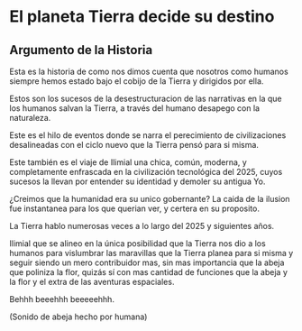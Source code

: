 # El planeta Tierra decide su destino
## Argumento de la Historia
Esta es la historia de como nos dimos cuenta que nosotros como humanos siempre hemos estado bajo el cobijo de la Tierra y dirigidos por ella.

Estos son los sucesos de la desestructuracion de las narrativas en la que los humanos salvan la Tierra, a través del humano desapego con la naturaleza.

Este es el hilo de eventos donde se narra el perecimiento de civilizaciones desalineadas con el ciclo nuevo que la Tierra pensó para si misma.

Este también es el viaje de Ilimial una chica, común, moderna, y completamente enfrascada en la civilización tecnológica del 2025, cuyos sucesos la llevan por entender su identidad y demoler su antigua Yo.

¿Creimos que la humanidad era su unico gobernante? La caida de la ilusion fue instantanea para los que querian ver, y certera en su proposito.

La Tierra hablo numerosas veces a lo largo del 2025 y siguientes años.

Ilimial que se alineo en la única posibilidad que la Tierra nos dio a los humanos para vislumbrar las maravillas que la Tierra planea para si misma y seguir siendo un mero contribuidor mas, sin mas importancia que la abeja que poliniza la flor, quizás sí con mas cantidad de funciones que la abeja y la flor y el extra de las aventuras espaciales.

Behhh beeehhh beeeeehhh.

(Sonido de abeja hecho por humana)
